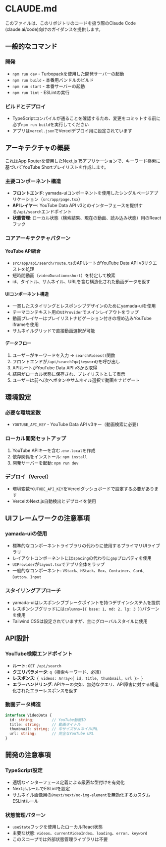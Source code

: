 # CLAUDE.md

このファイルは、このリポジトリのコードを扱う際のClaude Code (claude.ai/code)向けのガイダンスを提供します。

## 一般的なコマンド

### 開発
- `npm run dev` - Turbopackを使用した開発サーバーの起動
- `npm run build` - 本番用バンドルのビルド
- `npm run start` - 本番サーバーの起動
- `npm run lint` - ESLintの実行

### ビルドとデプロイ
- TypeScriptコンパイルが通ることを確認するため、変更をコミットする前に必ず`npm run build`を実行してください
- アプリは`vercel.json`でVercelデプロイ用に設定されています

## アーキテクチャの概要

これはApp Routerを使用したNext.js 15アプリケーションで、キーワード検索に基づいてYouTube Shortプレイリストを作成します。

### 主要コンポーネント構造
- **フロントエンド**: yamada-uiコンポーネントを使用したシングルページアプリケーション（`src/app/page.tsx`）
- **APIレイヤー**: YouTube Data API v3とのインターフェースを提供する`/api/search`エンドポイント
- **状態管理**: ローカル状態（検索結果、現在の動画、読み込み状態）用のReactフック

### コアアーキテクチャパターン

#### YouTube API統合
- `src/app/api/search/route.ts`のAPIルートがYouTube Data API v3リクエストを処理
- 短時間動画（`videoDuration=short`）を特定して検索
- id、タイトル、サムネイル、URLを含む構造化された動画データを返す

#### UIコンポーネント構造
- 一貫したスタイリングとレスポンシブデザインのためにyamada-uiを使用
- テーマコンテキスト用の`UIProvider`でメインレイアウトをラップ
- 動画プレイヤーはプレイリストナビゲーション付きの埋め込みYouTube iframeを使用
- サムネイルグリッドで直接動画選択が可能

#### データフロー
1. ユーザーがキーワードを入力 → `searchVideos()`関数
2. フロントエンドが`/api/search?q={keyword}`を呼び出し
3. APIルートがYouTube Data API v3から取得
4. 結果がローカル状態に保存され、プレイリストとして表示
5. ユーザーは前へ/次へボタンやサムネイル選択で動画をナビゲート

## 環境設定

### 必要な環境変数
- `YOUTUBE_API_KEY` - YouTube Data API v3キー（動画検索に必要）

### ローカル開発セットアップ
1. YouTube APIキーを含む`.env.local`を作成
2. 依存関係をインストール: `npm install`
3. 開発サーバーを起動: `npm run dev`

### デプロイ（Vercel）
- 環境変数`YOUTUBE_API_KEY`をVercelダッシュボードで設定する必要があります
- VercelのNext.js自動検出とデプロイを使用

## UIフレームワークの注意事項

### yamada-uiの使用
- 標準的なコンポーネントライブラリの代わりに使用するプライマリUIライブラリ
- レイアウトコンポーネントには`spacing`の代わりに`gap`プロパティを使用
- `UIProvider`が`layout.tsx`でアプリ全体をラップ
- 一般的なコンポーネント: `VStack`、`HStack`、`Box`、`Container`、`Card`、`Button`、`Input`

### スタイリングアプローチ
- yamada-uiはレスポンシブブレークポイントを持つデザインシステムを提供
- レスポンシブグリッドには`columns={{ base: 1, md: 2, lg: 3 }}`パターンを使用
- Tailwind CSSは設定されていますが、主にグローバルスタイルに使用

## API設計

### YouTube検索エンドポイント
- **ルート**: `GET /api/search`
- **クエリパラメータ**: `q`（検索キーワード、必須）
- **レスポンス**: `{ videos: Array<{ id, title, thumbnail, url }> }`
- **エラーハンドリング**: APIキーの欠如、無効なクエリ、API障害に対する構造化されたエラーレスポンスを返す

### 動画データ構造
```typescript
interface VideoData {
  id: string;        // YouTube動画ID
  title: string;     // 動画タイトル
  thumbnail: string; // 中サイズサムネイルURL
  url: string;       // 完全なYouTube URL
}
```

## 開発の注意事項

### TypeScript設定
- 適切なインターフェース定義による厳密な型付けを有効化
- Next.jsルールでESLintを設定
- サムネイル画像用の`@next/next/no-img-element`を無効化するカスタムESLintルール

### 状態管理パターン
- `useState`フックを使用したローカルReact状態
- 主要な状態: `videos`、`currentVideoIndex`、`loading`、`error`、`keyword`
- このスコープでは外部状態管理ライブラリは不要
